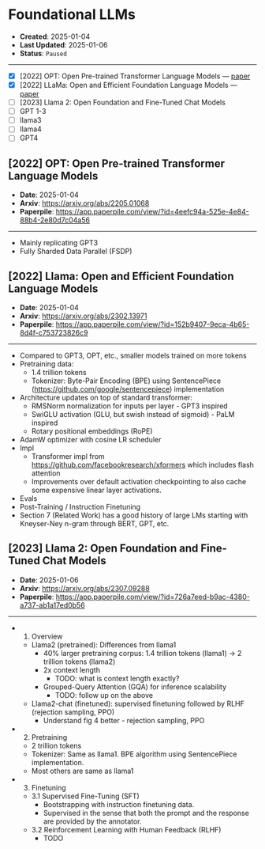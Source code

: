 # Foundational LLMs

- **Created**: 2025-01-04
- **Last Updated**: 2025-01-06
- **Status**: `Paused`

---

- [X] [2022] OPT: Open Pre-trained Transformer Language Models — [paper](https://arxiv.org/abs/2205.01068)
- [X] [2022] LLaMa: Open and Efficient Foundation Language Models — [paper](https://arxiv.org/abs/2302.13971)
- [ ] [2023] Llama 2: Open Foundation and Fine-Tuned Chat Models
- [ ] GPT 1-3
- [ ] llama3
- [ ] llama4
- [ ] GPT4

## [2022] OPT: Open Pre-trained Transformer Language Models

- **Date**: 2025-01-04
- **Arxiv**: <https://arxiv.org/abs/2205.01068>
- **Paperpile**: <https://app.paperpile.com/view/?id=4eefc94a-525e-4e84-88b4-2e80d7c04a56>

---

- Mainly replicating GPT3
- Fully Sharded Data Parallel (FSDP)

## [2022] Llama: Open and Efficient Foundation Language Models

- **Date**: 2025-01-04
- **Arxiv**: <https://arxiv.org/abs/2302.13971>
- **Paperpile**: <https://app.paperpile.com/view/?id=152b9407-9eca-4b65-8d4f-c753723826c9>

---

- Compared to GPT3, OPT, etc., smaller models trained on more tokens
- Pretraining data:
  - 1.4 trillion tokens
  - Tokenizer: Byte-Pair Encoding (BPE) using SentencePiece (<https://github.com/google/sentencepiece>) implementation
- Architecture updates on top of standard transformer:
  - RMSNorm normalization for inputs per layer - GPT3 inspired
  - SwiGLU activation (GLU, but swish instead of sigmoid) - PaLM inspired
  - Rotary positional embeddings (RoPE)
- AdamW optimizer with cosine LR scheduler
- Impl
  - Transformer impl from <https://github.com/facebookresearch/xformers> which includes flash attention
  - Improvements over default activation checkpointing to also cache some expensive linear layer activations.
- Evals
- Post-Training / Instruction Finetuning
- Section 7 (Related Work) has a good history of large LMs starting with Kneyser-Ney n-gram through BERT, GPT, etc.

## [2023] Llama 2: Open Foundation and Fine-Tuned Chat Models

- **Date**: 2025-01-06
- **Arxiv**: <https://arxiv.org/abs/2307.09288>
- **Paperpile**: <https://app.paperpile.com/view/?id=726a7eed-b9ac-4380-a737-ab1a17ed0b56>

---

- 1. Overview
  - Llama2 (pretrained): Differences from llama1
    - 40% larger pretraining corpus: 1.4 trillion tokens (llama1) -> 2 trillion tokens (llama2)
    - 2x context length
      - TODO: what is context length exactly?
    - Grouped-Query Attention (GQA) for inference scalability
      - TODO: follow up on the above
  - Llama2-chat (finetuned): supervised finetuning followed by RLHF (rejection sampling, PPO)
    - Understand fig 4 better - rejection sampling, PPO
- 2. Pretraining
  - 2 trillion tokens
  - Tokenizer: Same as llama1. BPE algorithm using SentencePiece implementation.
  - Most others are same as llama1
- 3. Finetuning
  - 3.1 Supervised Fine-Tuning (SFT)
    - Bootstrapping with instruction finetuning data.
    - Supervised in the sense that both the prompt and the response are provided by the annotator.
  - 3.2 Reinforcement Learning with Human Feedback (RLHF)
    - TODO
